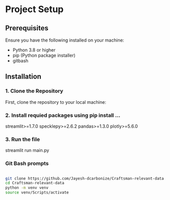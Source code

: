 # Project Setup

## Prerequisites
Ensure you have the following installed on your machine:
- Python 3.8 or higher
- pip (Python package installer)
- gitbash

## Installation

### 1. Clone the Repository
First, clone the repository to your local machine:

### 2. Install requied packages using pip install ...
streamlit>=1.7.0
specklepy>=2.6.2
pandas>=1.3.0
plotly>=5.6.0

### 3. Run the file
streamlit run main.py

### Git Bash prompts
```sh

git clone https://github.com/Jayesh-dcarbonize/Craftsman-relevant-data.git
cd Craftsman-relevant-data
python -m venv venv
source venv/Scripts/activate
